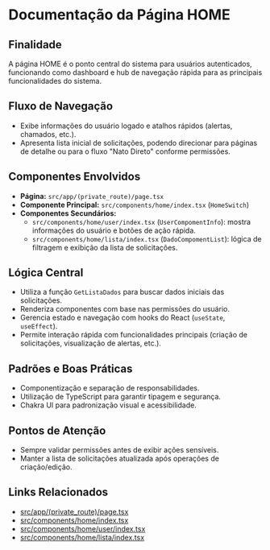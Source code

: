 # Documentação da Página HOME

## Finalidade
A página HOME é o ponto central do sistema para usuários autenticados, funcionando como dashboard e hub de navegação rápida para as principais funcionalidades do sistema.

## Fluxo de Navegação
- Exibe informações do usuário logado e atalhos rápidos (alertas, chamados, etc.).
- Apresenta lista inicial de solicitações, podendo direcionar para páginas de detalhe ou para o fluxo "Nato Direto" conforme permissões.

## Componentes Envolvidos
- **Página:** `src/app/(private_route)/page.tsx`
- **Componente Principal:** `src/components/home/index.tsx` (`HomeSwitch`)
- **Componentes Secundários:**
  - `src/components/home/user/index.tsx` (`UserCompomentInfo`): mostra informações do usuário e botões de ação rápida.
  - `src/components/home/lista/index.tsx` (`DadoCompomentList`): lógica de filtragem e exibição da lista de solicitações.

## Lógica Central
- Utiliza a função `GetListaDados` para buscar dados iniciais das solicitações.
- Renderiza componentes com base nas permissões do usuário.
- Gerencia estado e navegação com hooks do React (`useState`, `useEffect`).
- Permite interação rápida com funcionalidades principais (criação de solicitações, visualização de alertas, etc.).

## Padrões e Boas Práticas
- Componentização e separação de responsabilidades.
- Utilização de TypeScript para garantir tipagem e segurança.
- Chakra UI para padronização visual e acessibilidade.

## Pontos de Atenção
- Sempre validar permissões antes de exibir ações sensíveis.
- Manter a lista de solicitações atualizada após operações de criação/edição.

## Links Relacionados
- [src/app/(private_route)/page.tsx](../../src/app/(private_route)/page.tsx)
- [src/components/home/index.tsx](../../src/components/home/index.tsx)
- [src/components/home/user/index.tsx](../../src/components/home/user/index.tsx)
- [src/components/home/lista/index.tsx](../../src/components/home/lista/index.tsx)
